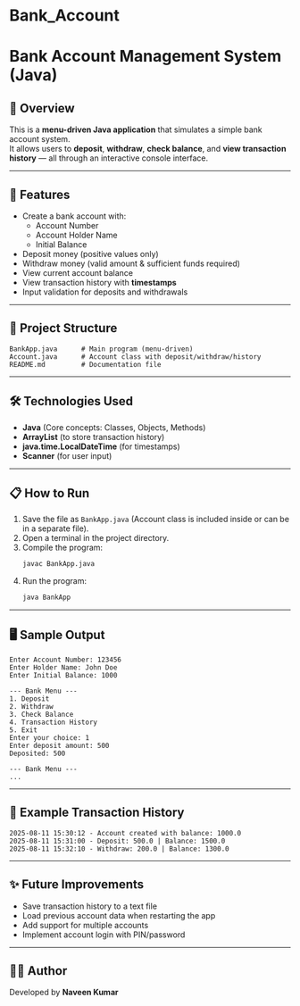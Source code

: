 # Bank_Account

# Bank Account Management System (Java)

## 📌 Overview
This is a **menu-driven Java application** that simulates a simple bank account system.  
It allows users to **deposit**, **withdraw**, **check balance**, and **view transaction history** — all through an interactive console interface.

---

## 🚀 Features
- Create a bank account with:
  - Account Number
  - Account Holder Name
  - Initial Balance
- Deposit money (positive values only)
- Withdraw money (valid amount & sufficient funds required)
- View current account balance
- View transaction history with **timestamps**
- Input validation for deposits and withdrawals

---

## 📂 Project Structure
```
BankApp.java      # Main program (menu-driven)
Account.java      # Account class with deposit/withdraw/history
README.md         # Documentation file
```

---

## 🛠 Technologies Used
- **Java** (Core concepts: Classes, Objects, Methods)
- **ArrayList** (to store transaction history)
- **java.time.LocalDateTime** (for timestamps)
- **Scanner** (for user input)

---

## 📋 How to Run
1. Save the file as `BankApp.java` (Account class is included inside or can be in a separate file).
2. Open a terminal in the project directory.
3. Compile the program:
   ```bash
   javac BankApp.java
   ```
4. Run the program:
   ```bash
   java BankApp
   ```

---

## 🖥 Sample Output
```
Enter Account Number: 123456
Enter Holder Name: John Doe
Enter Initial Balance: 1000

--- Bank Menu ---
1. Deposit
2. Withdraw
3. Check Balance
4. Transaction History
5. Exit
Enter your choice: 1
Enter deposit amount: 500
Deposited: 500

--- Bank Menu ---
...
```

---

## 📌 Example Transaction History
```
2025-08-11 15:30:12 - Account created with balance: 1000.0
2025-08-11 15:31:00 - Deposit: 500.0 | Balance: 1500.0
2025-08-11 15:32:10 - Withdraw: 200.0 | Balance: 1300.0
```

---

## ✨ Future Improvements
- Save transaction history to a text file
- Load previous account data when restarting the app
- Add support for multiple accounts
- Implement account login with PIN/password

---

## 👨‍💻 Author
Developed by **Naveen Kumar**
